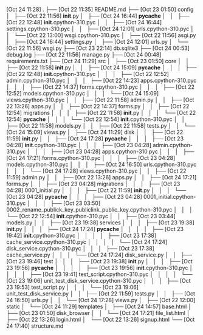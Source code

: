   [Oct 24 11:28]  .
  ├── [Oct 22 11:35]  README.md
  ├── [Oct 23 01:50]  config
  │   ├── [Oct 22 11:56]  __init__.py
  │   ├── [Oct 24 16:44]  __pycache__
  │   │   ├── [Oct 22 12:48]  __init__.cpython-310.pyc
  │   │   ├── [Oct 24 16:44]  settings.cpython-310.pyc
  │   │   ├── [Oct 24 12:01]  urls.cpython-310.pyc
  │   │   └── [Oct 22 13:00]  wsgi.cpython-310.pyc
  │   ├── [Oct 22 11:56]  asgi.py
  │   ├── [Oct 24 16:44]  settings.py
  │   ├── [Oct 24 12:01]  urls.py
  │   └── [Oct 22 11:56]  wsgi.py
  ├── [Oct 23 22:14]  db.sqlite3
  ├── [Oct 24 00:53]  debug.log
  ├── [Oct 22 11:56]  manage.py
  ├── [Oct 24 00:48]  requirements.txt
  ├── [Oct 24 11:29]  src
  │   ├── [Oct 23 01:50]  core
  │   │   ├── [Oct 22 11:58]  __init__.py
  │   │   ├── [Oct 24 15:09]  __pycache__
  │   │   │   ├── [Oct 22 12:48]  __init__.cpython-310.pyc
  │   │   │   ├── [Oct 22 12:52]  admin.cpython-310.pyc
  │   │   │   ├── [Oct 22 14:23]  apps.cpython-310.pyc
  │   │   │   ├── [Oct 22 14:37]  forms.cpython-310.pyc
  │   │   │   ├── [Oct 22 12:52]  models.cpython-310.pyc
  │   │   │   └── [Oct 24 15:09]  views.cpython-310.pyc
  │   │   ├── [Oct 22 11:58]  admin.py
  │   │   ├── [Oct 22 13:26]  apps.py
  │   │   ├── [Oct 22 14:37]  forms.py
  │   │   ├── [Oct 22 12:54]  migrations
  │   │   │   ├── [Oct 22 11:58]  __init__.py
  │   │   │   └── [Oct 22 12:54]  __pycache__
  │   │   │       └── [Oct 22 12:54]  __init__.cpython-310.pyc
  │   │   ├── [Oct 22 11:58]  models.py
  │   │   ├── [Oct 22 11:58]  tests.py
  │   │   └── [Oct 24 15:09]  views.py
  │   ├── [Oct 24 11:29]  disk
  │   │   ├── [Oct 22 11:59]  __init__.py
  │   │   ├── [Oct 24 17:28]  __pycache__
  │   │   │   ├── [Oct 23 04:28]  __init__.cpython-310.pyc
  │   │   │   ├── [Oct 23 04:28]  admin.cpython-310.pyc
  │   │   │   ├── [Oct 23 04:28]  apps.cpython-310.pyc
  │   │   │   ├── [Oct 24 17:21]  forms.cpython-310.pyc
  │   │   │   ├── [Oct 23 04:28]  models.cpython-310.pyc
  │   │   │   ├── [Oct 24 16:50]  urls.cpython-310.pyc
  │   │   │   └── [Oct 24 17:28]  views.cpython-310.pyc
  │   │   ├── [Oct 22 11:59]  admin.py
  │   │   ├── [Oct 22 13:26]  apps.py
  │   │   ├── [Oct 24 17:21]  forms.py
  │   │   ├── [Oct 23 04:28]  migrations
  │   │   │   ├── [Oct 23 04:28]  0001_initial.py
  │   │   │   ├── [Oct 22 11:59]  __init__.py
  │   │   │   └── [Oct 23 04:28]  __pycache__
  │   │   │       ├── [Oct 23 04:28]  0001_initial.cpython-310.pyc
  │   │   │       ├── [Oct 23 03:50]  0002_rename_publick_key_publiclink_public_key.cpython-310.pyc
  │   │   │       └── [Oct 22 12:54]  __init__.cpython-310.pyc
  │   │   ├── [Oct 23 03:44]  models.py
  │   │   ├── [Oct 23 19:38]  services
  │   │   │   ├── [Oct 23 19:38]  __init__.py
  │   │   │   ├── [Oct 24 17:24]  __pycache__
  │   │   │   │   ├── [Oct 23 19:42]  __init__.cpython-310.pyc
  │   │   │   │   ├── [Oct 23 17:38]  cache_service.cpython-310.pyc
  │   │   │   │   └── [Oct 24 17:24]  disk_service.cpython-310.pyc
  │   │   │   ├── [Oct 23 17:38]  cache_service.py
  │   │   │   └── [Oct 24 17:24]  disk_service.py
  │   │   ├── [Oct 23 19:46]  test
  │   │   │   ├── [Oct 23 19:38]  __init__.py
  │   │   │   ├── [Oct 23 19:56]  __pycache__
  │   │   │   │   ├── [Oct 23 19:56]  __init__.cpython-310.pyc
  │   │   │   │   ├── [Oct 23 19:41]  test_script.cpython-310.pyc
  │   │   │   │   └── [Oct 23 19:06]  unit_test_disk_service.cpython-310.pyc
  │   │   │   ├── [Oct 23 19:53]  test_script.py
  │   │   │   └── [Oct 23 19:06]  unit_test_disk_service.py
  │   │   ├── [Oct 22 11:59]  tests.py
  │   │   ├── [Oct 24 16:50]  urls.py
  │   │   └── [Oct 24 17:28]  views.py
  │   ├── [Oct 22 12:00]  static
  │   └── [Oct 24 11:29]  templates
  │       ├── [Oct 24 14:57]  base.html
  │       ├── [Oct 23 01:50]  disk_browser
  │       │   └── [Oct 24 17:21]  file_list.html
  │       ├── [Oct 22 13:26]  login.html
  │       └── [Oct 22 13:26]  signup.html
  └── [Oct 24 17:40]  structure.md
